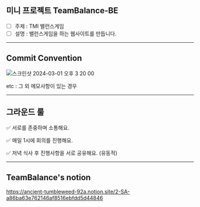미니 프로젝트 TeamBalance-BE
-----
- [ ]  주제 : TMI 밸런스게임 
- [ ]  설명 : 밸런스게임을 하는 웹사이트를 만듭니다.

-----
Commit Convention
-----
 
![스크린샷 2024-03-01 오후 3 20 00](https://github.com/yuha00e/spring-lv3/assets/157681548/1fecc129-c6c1-4611-8630-6443d1ff7caa)
 
etc : 그 외 메모사항이 있는 경우

 -----
그라운드 룰
 -----

✅ 서로를 존중하며 소통해요.

✅ 매일 1시에 회의를 진행해요.

✅ 저녁 식사 후 진행사항을 서로 공유해요. (유동적)

 -----
TeamBalance's notion
 -----

https://ancient-tumbleweed-92a.notion.site/2-SA-a86ba63e762146af8516ebfdd5d44846
